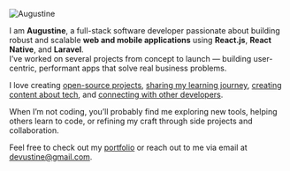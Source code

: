 <p align="left">
  <img src="https://komarev.com/ghpvc/?username=devustine&label=Profile%20views&color=0e75b6&style=flat" alt="Augustine" />
</p>

<!--<h3 align="left">Full-Stack Developer (React.js, React Native & Laravel)</h3>-->

I am **Augustine**, a full-stack software developer passionate about building robust and scalable **web and mobile applications** using **React.js**, **React Native**, and **Laravel**.  
I’ve worked on several projects from concept to launch — building user-centric, performant apps that solve real business problems.

I love creating <a href="https://github.com/devustine?tab=repositories" target="_blank">open-source projects</a>, <a href="https://linkedin.com/in/devustine" target="_blank">sharing my learning journey</a>, <a href="https://youtube.com/@devustine" target="_blank">creating content about tech</a>, and <a href="https://twitter.com/devustine" target="_blank">connecting with other developers</a>.  

When I’m not coding, you’ll probably find me exploring new tools, helping others learn to code, or refining my craft through side projects and collaboration.

Feel free to check out my <a href="https://devustine.com" target="_blank">portfolio</a> or reach out to me via email at <a href="mailto:devustine@gmail.com">devustine@gmail.com</a>.
